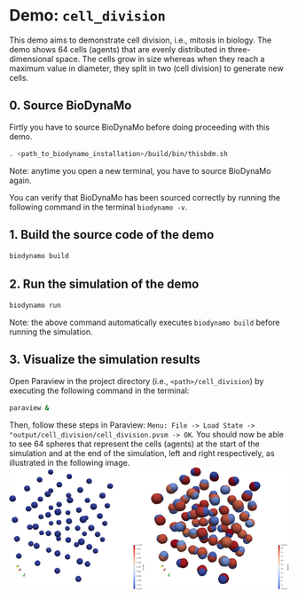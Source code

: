 # Demo: `cell_division`

This demo aims to demonstrate cell division, i.e., mitosis in biology.
The demo shows 64 cells (agents) that are evenly distributed in three-dimensional space.
The cells grow in size whereas when they reach a maximum value in diameter, they split in two (cell division) to generate new cells.

## 0. Source BioDynaMo

Firtly you have to source BioDynaMo before doing proceeding with this demo.
```bash
. <path_to_biodynamo_installation>/build/bin/thisbdm.sh
```
Note: anytime you open a new terminal, you have to source BioDynaMo again.

You can verify that BioDynaMo has been sourced correctly by running the following command in the terminal
`biodynamo -v`. 

## 1. Build the source code of the demo

```bash
biodynamo build
```

## 2. Run the simulation of the demo

```bash
biodynamo run
```
Note: the above command automatically executes `biodynamo build` before running the simulation.

## 3. Visualize the simulation results

Open Paraview in the project directory (i.e., `<path>/cell_division`) by executing the following command in the terminal:
```bash
paraview &
```
Then, follow these steps in Paraview: `Menu: File -> Load State -> "output/cell_division/cell_division.pvsm -> OK`. 
You should now be able to see 64 spheres that represent the cells (agents) at the start of the simulation and at the end of the simulation, left and right respectively, as illustrated in the following image.
![](thumbnail.png "View from Paraview")
